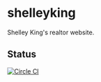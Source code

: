 # shelleyking

Shelley King's realtor website.

## Status

[![Circle CI](https://circleci.com/gh/jordanell/shelleyking/tree/master.svg?style=svg)](https://circleci.com/gh/jordanell/shelleyking/tree/master)
